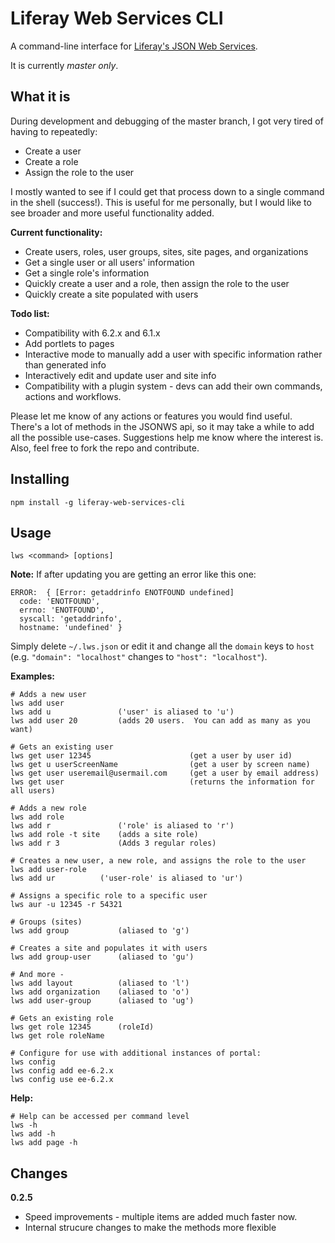 # Liferay Web Services CLI
A command-line interface for [Liferay's JSON Web Services](https://www.liferay.com/api/jsonws).

It is currently *master only*.

## What it is
During development and debugging of the master branch, I got very tired of having to repeatedly:
- Create a user
- Create a role
- Assign the role to the user

I mostly wanted to see if I could get that process down to a single command in the shell (success!). This is useful for me personally, but I would like to see broader and more useful functionality added.

**Current functionality:**
- Create users, roles, user groups, sites, site pages, and organizations
- Get a single user or all users' information
- Get a single role's information
- Quickly create a user and a role, then assign the role to the user
- Quickly create a site populated with users

**Todo list:**
- Compatibility with 6.2.x and 6.1.x
- Add portlets to pages
- Interactive mode to manually add a user with specific information rather than generated info
- Interactively edit and update user and site info
- Compatibility with a plugin system - devs can add their own commands, actions and workflows.

Please let me know of any actions or features you would find useful.  There's a lot of methods in the JSONWS api, so it may take a while to add all the possible use-cases.  Suggestions help me know where the interest is.  Also, feel free to fork the repo and contribute.

## Installing
```
npm install -g liferay-web-services-cli
```

## Usage
```
lws <command> [options]
```

**Note:**
If after updating you are getting an error like this one:
```
ERROR:  { [Error: getaddrinfo ENOTFOUND undefined]
  code: 'ENOTFOUND',
  errno: 'ENOTFOUND',
  syscall: 'getaddrinfo',
  hostname: 'undefined' }
```
Simply delete `~/.lws.json` or edit it and change all the `domain` keys to `host` (e.g. `"domain": "localhost"` changes to `"host": "localhost"`).

**Examples:**
```
# Adds a new user
lws add user
lws add u               ('user' is aliased to 'u')
lws add user 20         (adds 20 users.  You can add as many as you want)

# Gets an existing user
lws get user 12345                      (get a user by user id)
lws get u userScreenName                (get a user by screen name)
lws get user useremail@usermail.com     (get a user by email address)
lws get user                            (returns the information for all users)

# Adds a new role
lws add role
lws add r               ('role' is aliased to 'r')
lws add role -t site    (adds a site role)
lws add r 3             (Adds 3 regular roles)

# Creates a new user, a new role, and assigns the role to the user
lws add user-role 
lws add ur          ('user-role' is aliased to 'ur')

# Assigns a specific role to a specific user
lws aur -u 12345 -r 54321

# Groups (sites)
lws add group           (aliased to 'g')

# Creates a site and populates it with users
lws add group-user      (aliased to 'gu')

# And more - 
lws add layout          (aliased to 'l') 
lws add organization    (aliased to 'o')
lws add user-group      (aliased to 'ug')

# Gets an existing role
lws get role 12345      (roleId)
lws get role roleName

# Configure for use with additional instances of portal:
lws config
lws config add ee-6.2.x
lws config use ee-6.2.x
```

**Help:**
```
# Help can be accessed per command level
lws -h
lws add -h
lws add page -h
```

## Changes
**0.2.5**
- Speed improvements - multiple items are added much faster now.
- Internal strucure changes to make the methods more flexible




